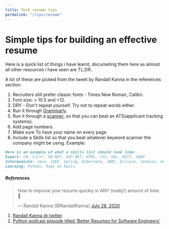 ```yaml
---
title: Tech resume tips
permalink: "/tips/resume"
---
```


# Simple tips for building an effective resume

Here is a quick list of things i have learnt, documeting them here as almost all other resources i have seen are TL;DR..

A lot of these are picked from the tweet by Randall Kanna in the references section. 

1. Recruiters still prefer classic fonts - Times New Roman, Calibri.
2. Font size: > 10.5 and <12.
3. DRY - Don't repeat yourself. Try not to repeat words either.
4. Run it through [Grammarly](https://www.grammarly.com/). 
5. Run it through a [scanner](https://resumeworded.com/resume-scanner), so that you can beat an ATS(applicant tracking systems).
6.  Add page numbers.
7. Make sure To have your name on every page.
8. Include a Skills list so that you beat whatever keyword scanner the company might be using. Example:


```markdown
Here is an example of what a skills list should look like:
Expert: C#, C/C++, VB.NET, ASP.NET, HTML, CSS, SQL, REST, SOAP
Intermediate: Java, J2EE, Spring, Hibernate, JDBC, Eclipse, Jenkins, Hudson
Learning: Python, Ruby on Rails
```
##### References 

<blockquote class="twitter-tweet"><p lang="en" dir="ltr">How to improve your resume quickly in ANY (really!) amount of time. 🧵</p>&mdash; Randall Kanna (@RandallKanna) <a href="https://twitter.com/RandallKanna/status/1287950733380218880?ref_src=twsrc%5Etfw">July 28, 2020</a></blockquote> <script async src="https://platform.twitter.com/widgets.js" charset="utf-8"></script> 

1. [Randall Kanna @ twitter](https://twitter.com/RandallKanna?ref_src=twsrc%5Egoogle%7Ctwcamp%5Eserp%7Ctwgr%5Eauthor)
2. [Python podcast episode titled 'Better Resumes for Software Engineers'](https://testandcode.com/122)
